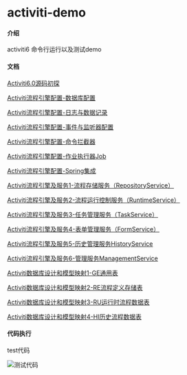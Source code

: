 # activiti-demo

#### 介绍
activiti6 命令行运行以及测试demo

#### 文档
[Activiti6.0源码初探](https://www.jianshu.com/p/b9823442ea7a)

[Activiti流程引擎配置-数据库配置](https://www.jianshu.com/p/43f2857669b3)

[Activiti流程引擎配置-日志与数据记录](https://www.jianshu.com/p/002608ae80c8)

[Activiti流程引擎配置-事件与监听器配置](https://www.jianshu.com/p/cfb4c5e62c54)

[Activiti流程引擎配置-命令拦截器](https://www.jianshu.com/p/3e0313dfe4c7) 

[Activiti流程引擎配置-作业执行器Job](https://www.jianshu.com/p/c57bd3a45d87)

[Activiti流程引擎配置-Spring集成](https://www.jianshu.com/p/dceebb007fcd)

[Activiti流程引擎及服务1-流程存储服务（RepositoryService）](https://www.jianshu.com/p/20827e25b458)

[Activiti流程引擎及服务2-流程运行控制服务（RuntimeService）](https://www.jianshu.com/p/354eee5d3fbd)

[Activiti流程引擎及服务3-任务管理服务（TaskService）](https://www.jianshu.com/p/3b7a0144d513)

[Activiti流程引擎及服务4-表单管理服务（FormService）](https://www.jianshu.com/p/a6b6357b5889)

[Activiti流程引擎及服务5-历史管理服务HistoryService](https://www.jianshu.com/p/a22d665d30ac)

[Activiti流程引擎及服务6-管理服务ManagementService](https://www.jianshu.com/p/e64efad7be86)

[Activiti数据库设计和模型映射1-GE通用表](https://www.jianshu.com/p/2da328168f19)

[Activiti数据库设计和模型映射2-RE流程定义存储表](https://www.jianshu.com/p/da3fd5c38044)

[Activiti数据库设计和模型映射3-RU运行时流程数据表](https://www.jianshu.com/p/6d01164e604f) 

[Activiti数据库设计和模型映射4-HI历史流程数据表](https://www.jianshu.com/p/b7b060d37d8d) 



#### 代码执行
test代码

![测试代码](https://gitee.com/AnAnXiEr/activiti6-demo/raw/master/src/main/resources/img/test.png)

